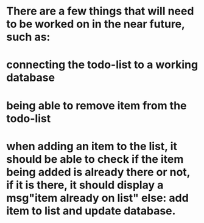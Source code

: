 # There are a few things that will need to be worked on in the near future, such as:

# connecting the todo-list to a working database

# being able to remove item from the todo-list

# when adding an item to the list, it should be able to check if the item being added is already there or not, if it is there, it should display a msg"item already on list" else: add item to list and update database.
